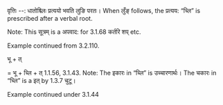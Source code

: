 

वृत्तिः --: धातोश्च्लिः प्रत्ययो भवति लुङि परतः। When लुँङ् follows, the प्रत्यय: “च्लि” is prescribed after a verbal root.

Note: This सूत्रम् is a अपवाद: for 3.1.68 कर्तरि शप्‌ etc.


Example continued from 3.2.110.


भू + त्

= भू + च्लि + त् 1.1.56, 3.1.43. Note: The इकारः in “च्लि” is उच्चारणार्थः। The चकारः in “च्लि” is a इत् by 1.3.7 चुटू।


Example continued under 3.1.44

